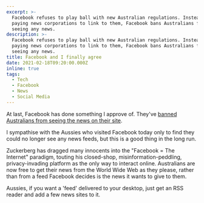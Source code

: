 ```yaml
---
excerpt: >-
  Facebook refuses to play ball with new Australian regulations. Instead of
  paying news corporations to link to them, Facebook bans Australians from
  seeing any news.
description: >-
  Facebook refuses to play ball with new Australian regulations. Instead of
  paying news corporations to link to them, Facebook bans Australians from
  seeing any news.
title: Facebook and I finally agree
date: 2021-02-18T09:20:00.000Z
inline: true
tags:
  - Tech
  - Facebook
  - News
  - Social Media
---
```

At last, Facebook has done something I approve of. They've [banned Australians from seeing the news on their site](https://www.bbc.co.uk/news/world-australia-56109036).

I sympathise with the Aussies who visited Facebook today only to find they could no longer see any news feeds, but this is a good thing in the long run.

Zuckerberg has dragged many innocents into the "Facebook = The Internet" paradigm, touting his closed-shop, misinformation-peddling, privacy-invading platform as the only way to interact online. Australians are now free to get their news from the World Wide Web as they please, rather than from a feed Facebook decides is the news it wants to give to them.

Aussies, if you want a 'feed' delivered to your desktop, just get an RSS reader and add a few news sites to it.

